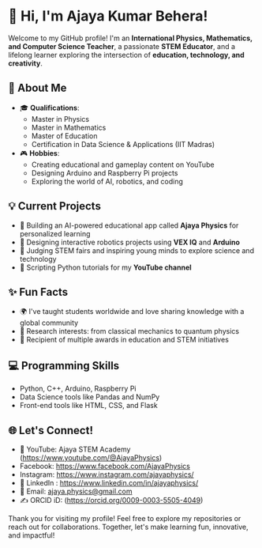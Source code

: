 # 👋 Hi, I'm Ajaya Kumar Behera!  

Welcome to my GitHub profile! I'm an **International Physics, Mathematics, and Computer Science Teacher**, a passionate **STEM Educator**, and a lifelong learner exploring the intersection of **education, technology, and creativity**.  

## 🌟 About Me  
- 🎓 **Qualifications**:  
  - Master in Physics  
  - Master in Mathematics  
  - Master of Education  
  - Certification in Data Science & Applications (IIT Madras)  
- 🎮 **Hobbies**:  
  - Creating educational and gameplay content on YouTube  
  - Designing Arduino and Raspberry Pi projects  
  - Exploring the world of AI, robotics, and coding  

## 💡 Current Projects  
- 🚀 Building an AI-powered educational app called **Ajaya Physics** for personalized learning  
- 🤖 Designing interactive robotics projects using **VEX IQ** and **Arduino**  
- 🧪 Judging STEM fairs and inspiring young minds to explore science and technology  
- 🎥 Scripting Python tutorials for my **YouTube channel**  

## ✨ Fun Facts  
- 🌍 I've taught students worldwide and love sharing knowledge with a global community  
- 🔭 Research interests: from classical mechanics to quantum physics  
- 🏅 Recipient of multiple awards in education and STEM initiatives  

## 💻 Programming Skills  
- Python, C++, Arduino, Raspberry Pi  
- Data Science tools like Pandas and NumPy  
- Front-end tools like HTML, CSS, and Flask  

## 🌐 Let's Connect!  
- 🔗 YouTube: Ajaya STEM Academy (https://www.youtube.com/@AjayaPhysics)
- Facebook: https://www.facebook.com/AjayaPhysics
- Instagram: https://www.instagram.com/ajayaphysics/
- 💼 LinkedIn : https://www.linkedin.com/in/ajayaphysics/ 
- 📧 Email: ajaya.physics@gmail.com  
- ✍️ ORCID iD: (https://orcid.org/0009-0003-5505-4049)

Thank you for visiting my profile! Feel free to explore my repositories or reach out for collaborations. Together, let's make learning fun, innovative, and impactful!  
